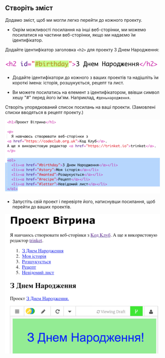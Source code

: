 ## Створіть зміст

Додамо зміст, щоб ми могли легко перейти до кожного проекту.

+ Окрім можливості посилання на інші веб-сторінки, ми можемо посилатися на частини веб-сторінки, якщо ми надаємо їм ідентифікатор. 

Додайте ідентифікатор заголовка `<h2>` для проекту З Днем Народження:

![скріншот](images/showcase-id.png)

+ Додайте ідентифікатори до кожного з ваших проектів та надішліть їм короткі імена: історія, розшукується, рецепт та лист.

+ Ви можете посилатись на елемент з ідентифікатором, ввівши символ хешу "#" перед його ім'ям. Наприклад, `#деньнародження`.

Створіть упорядкований список посилань на ваші проекти. (Замовлені списки вводяться в рецепт проекту.)

![скріншот](images/showcase-list.png)

+ Запустіть свій проект і перевірте його, натиснувши посилання, щоб перейти до ваших проектів. 

![скріншот](images/showcase-list-output.png)